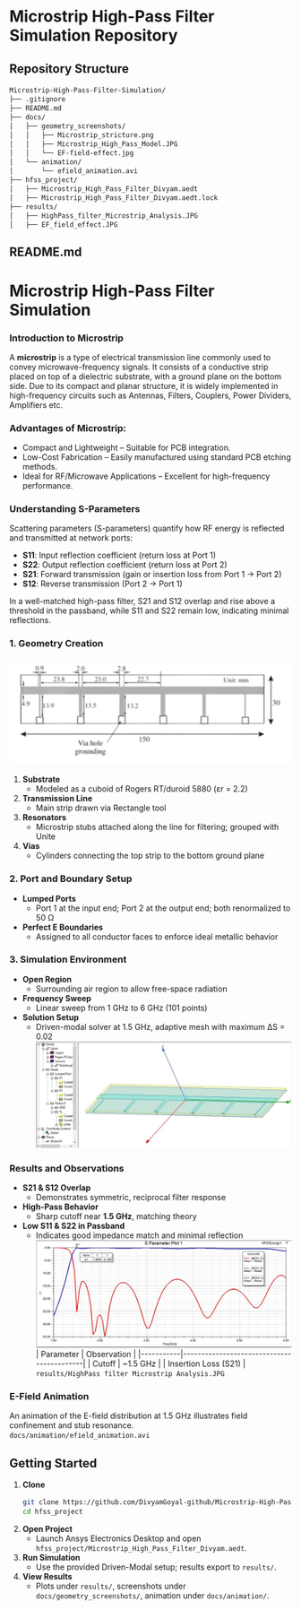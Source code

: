 # Microstrip High-Pass Filter Simulation Repository

## Repository Structure

```
Microstrip-High-Pass-Filter-Simulation/
├── .gitignore
├── README.md
├── docs/
│   ├── geometry_screenshots/
│   │   ├── Microstrip_stricture.png
│   │   ├── Microstrip_High_Pass_Model.JPG
│   │   └── EF-field-effect.jpg
│   └── animation/
│       └── efield_animation.avi
├── hfss_project/
│   ├── Microstrip_High_Pass_Filter_Divyam.aedt
│   ├── Microstrip_High_Pass_Filter_Divyam.aedt.lock            
├── results/
│   ├── HighPass_filter_Microstrip_Analysis.JPG
│   ├── EF_field_effect.JPG

```

## README.md

# Microstrip High-Pass Filter Simulation

### Introduction to Microstrip
A **microstrip** is a type of electrical transmission line commonly used to
convey microwave-frequency signals. It consists of a conductive strip placed on top of a dielectric substrate, with a ground plane on the bottom
side. Due to its compact and planar structure, it is widely implemented in
high-frequency circuits such as Antennas, Filters, Couplers, Power Dividers, Amplifiers etc.
### Advantages of Microstrip:
- Compact and Lightweight – Suitable for PCB integration.
- Low-Cost Fabrication – Easily manufactured using standard PCB
etching methods.
- Ideal for RF/Microwave Applications – Excellent for high-frequency
performance.

### Understanding S-Parameters
Scattering parameters (S-parameters) quantify how RF energy is reflected and transmitted at network ports:
- **S11**: Input reflection coefficient (return loss at Port 1)  
- **S22**: Output reflection coefficient (return loss at Port 2)  
- **S21**: Forward transmission (gain or insertion loss from Port 1 → Port 2)  
- **S12**: Reverse transmission (Port 2 → Port 1)  

In a well-matched high-pass filter, S21 and S12 overlap and rise above a threshold in the passband, while S11 and S22 remain low, indicating minimal reflections.

### 1. Geometry Creation
![Structure](docs/geometry_screenshots/microstrip_stricture.png)
1. **Substrate**  
   - Modeled as a cuboid of Rogers RT/duroid 5880 (εr = 2.2)  
2. **Transmission Line**  
   - Main strip drawn via Rectangle tool  
3. **Resonators**  
   - Microstrip stubs attached along the line for filtering; grouped with Unite  
4. **Vias**  
   - Cylinders connecting the top strip to the bottom ground plane  


### 2. Port and Boundary Setup
- **Lumped Ports**  
  - Port 1 at the input end; Port 2 at the output end; both renormalized to 50 Ω  
- **Perfect E Boundaries**  
  - Assigned to all conductor faces to enforce ideal metallic behavior  

### 3. Simulation Environment
- **Open Region**  
  - Surrounding air region to allow free-space radiation  
- **Frequency Sweep**  
  - Linear sweep from 1 GHz to 6 GHz (101 points)  
- **Solution Setup**  
  - Driven-modal solver at 1.5 GHz, adaptive mesh with maximum ΔS = 0.02
![Environment](docs/geometry_screenshots/Microstrip_High_Pass_Model.JPG)
### Results and Observations
- **S21 & S12 Overlap**  
  - Demonstrates symmetric, reciprocal filter response  
- **High-Pass Behavior**  
  - Sharp cutoff near **1.5 GHz**, matching theory  
- **Low S11 & S22 in Passband**  
  - Indicates good impedance match and minimal reflection  
![Results](results/HighPass_filter_Microstrip_Analysis.JPG)
| Parameter | Observation                               |
|-----------|-------------------------------------------|
| Cutoff    | ~1.5 GHz                                  |
| Insertion Loss (S21) | `results/HighPass filter Microstrip Analysis.JPG`
### E-Field Animation
An animation of the E-field distribution at 1.5 GHz illustrates field confinement and stub resonance.  
`docs/animation/efield_animation.avi`

## Getting Started

1. **Clone**  
   ```bash
   git clone https://github.com/DivyamGoyal-github/Microstrip-High-Pass-Filter-ANSYS-HFSS-Simulation.git
   cd hfss_project
   ```
2. **Open Project**  
   - Launch Ansys Electronics Desktop and open `hfss_project/Microstrip_High_Pass_Filter_Divyam.aedt`.
3. **Run Simulation**  
   - Use the provided Driven-Modal setup; results export to `results/`.
4. **View Results**  
   - Plots under `results/`, screenshots under `docs/geometry_screenshots/`, animation under `docs/animation/`.
